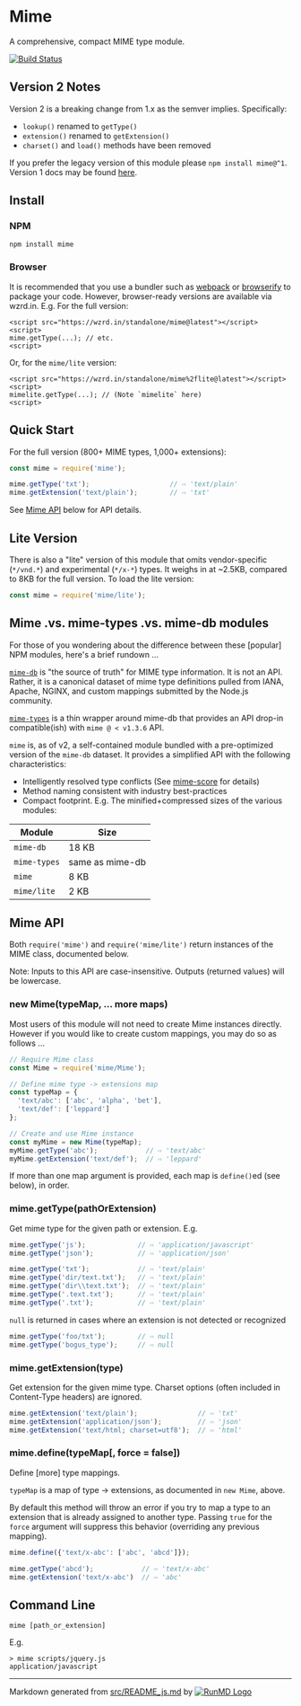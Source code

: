 <!--
  -- This file is auto-generated from src/README_js.md. Changes should be made there.
  -->

# Mime

A comprehensive, compact MIME type module.

[![Build Status](https://travis-ci.org/broofa/mime.svg?branch=master)](https://travis-ci.org/broofa/mime)

## Version 2 Notes

Version 2 is a breaking change from 1.x as the semver implies. Specifically:

* `lookup()` renamed to `getType()`
* `extension()` renamed to `getExtension()`
* `charset()` and `load()` methods have been removed

If you prefer the legacy version of this module please `npm install mime@^1`. Version 1 docs may be
found [here](https://github.com/broofa/mime/tree/v1.4.0).

## Install

### NPM

```
npm install mime
```

### Browser

It is recommended that you use a bundler such as
[webpack](https://webpack.github.io/) or [browserify](http://browserify.org/) to package your code. However,
browser-ready versions are available via wzrd.in. E.g. For the full version:

    <script src="https://wzrd.in/standalone/mime@latest"></script>
    <script>
    mime.getType(...); // etc.
    <script>

Or, for the `mime/lite` version:

    <script src="https://wzrd.in/standalone/mime%2flite@latest"></script>
    <script>
    mimelite.getType(...); // (Note `mimelite` here)
    <script>

## Quick Start

For the full version (800+ MIME types, 1,000+ extensions):

```javascript
const mime = require('mime');

mime.getType('txt');                    // ⇨ 'text/plain'
mime.getExtension('text/plain');        // ⇨ 'txt'
```

See [Mime API](#mime-api) below for API details.

## Lite Version

There is also a "lite" version of this module that omits vendor-specific
(`*/vnd.*`) and experimental (`*/x-*`) types. It weighs in at ~2.5KB, compared to 8KB for the full version. To load the
lite version:

```javascript
const mime = require('mime/lite');
```

## Mime .vs. mime-types .vs. mime-db modules

For those of you wondering about the difference between these [popular] NPM modules, here's a brief rundown ...

[`mime-db`](https://github.com/jshttp/mime-db) is "the source of truth" for MIME type information. It is not an API.
Rather, it is a canonical dataset of mime type definitions pulled from IANA, Apache, NGINX, and custom mappings
submitted by the Node.js community.

[`mime-types`](https://github.com/jshttp/mime-types) is a thin wrapper around mime-db that provides an API drop-in
compatible(ish) with `mime @ < v1.3.6` API.

`mime` is, as of v2, a self-contained module bundled with a pre-optimized version of the `mime-db` dataset. It provides
a simplified API with the following characteristics:

* Intelligently resolved type conflicts (See [mime-score](https://github.com/broofa/mime-score) for details)
* Method naming consistent with industry best-practices
* Compact footprint. E.g. The minified+compressed sizes of the various modules:

Module | Size
--- | ---
`mime-db`  | 18 KB
`mime-types` | same as mime-db
`mime` | 8 KB
`mime/lite` | 2 KB

## Mime API

Both `require('mime')` and `require('mime/lite')` return instances of the MIME class, documented below.

Note: Inputs to this API are case-insensitive. Outputs (returned values) will be lowercase.

### new Mime(typeMap, ... more maps)

Most users of this module will not need to create Mime instances directly. However if you would like to create custom
mappings, you may do so as follows ...

```javascript
// Require Mime class
const Mime = require('mime/Mime');

// Define mime type -> extensions map
const typeMap = {
  'text/abc': ['abc', 'alpha', 'bet'],
  'text/def': ['leppard']
};

// Create and use Mime instance
const myMime = new Mime(typeMap);
myMime.getType('abc');            // ⇨ 'text/abc'
myMime.getExtension('text/def');  // ⇨ 'leppard'
```

If more than one map argument is provided, each map is `define()`ed (see below), in order.

### mime.getType(pathOrExtension)

Get mime type for the given path or extension. E.g.

```javascript
mime.getType('js');             // ⇨ 'application/javascript'
mime.getType('json');           // ⇨ 'application/json'

mime.getType('txt');            // ⇨ 'text/plain'
mime.getType('dir/text.txt');   // ⇨ 'text/plain'
mime.getType('dir\\text.txt');  // ⇨ 'text/plain'
mime.getType('.text.txt');      // ⇨ 'text/plain'
mime.getType('.txt');           // ⇨ 'text/plain'
```

`null` is returned in cases where an extension is not detected or recognized

```javascript
mime.getType('foo/txt');        // ⇨ null
mime.getType('bogus_type');     // ⇨ null
```

### mime.getExtension(type)

Get extension for the given mime type. Charset options (often included in Content-Type headers) are ignored.

```javascript
mime.getExtension('text/plain');               // ⇨ 'txt'
mime.getExtension('application/json');         // ⇨ 'json'
mime.getExtension('text/html; charset=utf8');  // ⇨ 'html'
```

### mime.define(typeMap[, force = false])

Define [more] type mappings.

`typeMap` is a map of type -> extensions, as documented in `new Mime`, above.

By default this method will throw an error if you try to map a type to an extension that is already assigned to another
type. Passing `true` for the
`force` argument will suppress this behavior (overriding any previous mapping).

```javascript
mime.define({'text/x-abc': ['abc', 'abcd']});

mime.getType('abcd');            // ⇨ 'text/x-abc'
mime.getExtension('text/x-abc')  // ⇨ 'abc'
```

## Command Line

    mime [path_or_extension]

E.g.

    > mime scripts/jquery.js
    application/javascript

----
Markdown generated from [src/README_js.md](src/README_js.md)
by [![RunMD Logo](http://i.imgur.com/h0FVyzU.png)](https://github.com/broofa/runmd)